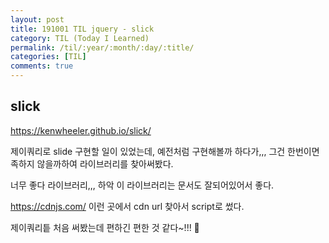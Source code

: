 ```yaml
---
layout: post
title: 191001 TIL jquery - slick 
category: TIL (Today I Learned)
permalink: /til/:year/:month/:day/:title/
categories: [TIL]
comments: true
---
```


## **slick**

https://kenwheeler.github.io/slick/

제이쿼리로 slide 구현할 일이 있었는데, 예전처럼 구현해볼까 하다가,,,
그건 한번이면 족하지 않을까하여 라이브러리를 찾아써봤다. 

너무 좋다 라이브러리,,, 하악
이 라이브러리는 문서도 잘되어있어서 좋다. 

https://cdnjs.com/ 이런 곳에서 cdn url 찾아서 script로 썼다. 

제이쿼리틑 처음 써봤는데 편하긴 편한 것 같다~!!! 🤔
